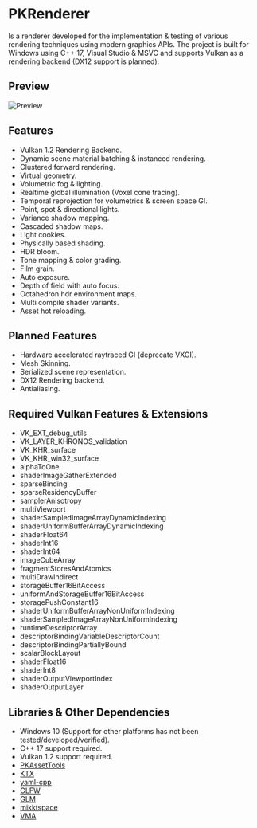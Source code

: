 # PKRenderer
Is a renderer developed for the implementation & testing of various rendering techniques using modern graphics APIs. 
The project is built for Windows using C++ 17, Visual Studio & MSVC and supports Vulkan as a rendering backend (DX12 support is planned).

## Preview
![Preview](T_Preview_01.gif?raw=true "GI Preview")

## Features
- Vulkan 1.2 Rendering Backend.
- Dynamic scene material batching & instanced rendering.
- Clustered forward rendering.
- Virtual geometry.
- Volumetric fog & lighting.
- Realtime global illumination (Voxel cone tracing).
- Temporal reprojection for volumetrics & screen space GI.
- Point, spot & directional lights.
- Variance shadow mapping.
- Cascaded shadow maps.
- Light cookies.
- Physically based shading.
- HDR bloom.
- Tone mapping & color grading.
- Film grain.
- Auto exposure.
- Depth of field with auto focus.
- Octahedron hdr environment maps.
- Multi compile shader variants.
- Asset hot reloading.

## Planned Features
- Hardware accelerated raytraced GI (deprecate VXGI).
- Mesh Skinning.
- Serialized scene representation.
- DX12 Rendering backend.
- Antialiasing.

## Required Vulkan Features & Extensions
- VK_EXT_debug_utils
- VK_LAYER_KHRONOS_validation
- VK_KHR_surface
- VK_KHR_win32_surface
- alphaToOne
- shaderImageGatherExtended
- sparseBinding
- sparseResidencyBuffer
- samplerAnisotropy
- multiViewport
- shaderSampledImageArrayDynamicIndexing
- shaderUniformBufferArrayDynamicIndexing
- shaderFloat64
- shaderInt16
- shaderInt64
- imageCubeArray
- fragmentStoresAndAtomics
- multiDrawIndirect
- storageBuffer16BitAccess
- uniformAndStorageBuffer16BitAccess
- storagePushConstant16
- shaderUniformBufferArrayNonUniformIndexing
- shaderSampledImageArrayNonUniformIndexing
- runtimeDescriptorArray
- descriptorBindingVariableDescriptorCount
- descriptorBindingPartiallyBound
- scalarBlockLayout
- shaderFloat16
- shaderInt8
- shaderOutputViewportIndex
- shaderOutputLayer

## Libraries & Other Dependencies
- Windows 10 (Support for other platforms has not been tested/developed/verified).
- C++ 17 support required.
- Vulkan 1.2 support required.
- [PKAssetTools](https://github.com/konstatoivanen/PKAssetTools)
- [KTX](https://github.com/KhronosGroup/KTX-Software)
- [yaml-cpp](https://github.com/jbeder/yaml-cpp)
- [GLFW](https://www.glfw.org/)
- [GLM](https://github.com/g-truc/glm)
- [mikktspace](http://www.mikktspace.com/)
- [VMA](https://github.com/GPUOpen-LibrariesAndSDKs/VulkanMemoryAllocator)
